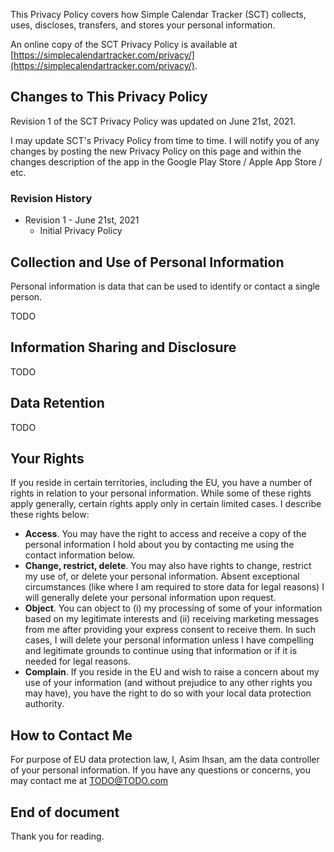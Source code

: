 This Privacy Policy covers how Simple Calendar Tracker (SCT) collects, uses, discloses, transfers, and stores
your personal information.

An online copy of the SCT Privacy Policy is available at [https://simplecalendartracker.com/privacy/](https://simplecalendartracker.com/privacy/).

## Changes to This Privacy Policy

Revision 1 of the SCT Privacy Policy was updated on June 21st, 2021.

I may update SCT's Privacy Policy from time to time. I will notify you of any changes by posting the new
Privacy Policy on this page and within the changes description of the app in the Google Play Store / Apple App
Store / etc.

### Revision History

- Revision 1 - June 21st, 2021
    - Initial Privacy Policy

## Collection and Use of Personal Information

Personal information is data that can be used to identify or contact a single person.

TODO

## Information Sharing and Disclosure

TODO

## Data Retention

TODO

## Your Rights

If you reside in certain territories, including the EU, you have a number of rights in relation to your
personal information. While some of these rights apply generally, certain rights apply only in certain limited
cases. I describe these rights below:

-   **Access**. You may have the right to access and receive a copy of the personal information I hold about
    you by contacting me using the contact information below.
-   **Change, restrict, delete**. You may also have rights to change, restrict my use of, or delete your
    personal information. Absent exceptional circumstances (like where I am required to store data for legal
    reasons) I will generally delete your personal information upon request.
-   **Object**. You can object to (i) my processing of some of your information based on my legitimate
    interests and (ii) receiving marketing messages from me after providing your express consent to receive
    them. In such cases, I will delete your personal information unless I have compelling and legitimate
    grounds to continue using that information or if it is needed for legal reasons.
-   **Complain**. If you reside in the EU and wish to raise a concern about my use of your information (and
    without prejudice to any other rights you may have), you have the right to do so with your local data
    protection authority.

## How to Contact Me

For purpose of EU data protection law, I, Asim Ihsan, am the data controller of your personal information. If
you have any questions or concerns, you may contact me at TODO@TODO.com

## End of document

Thank you for reading.
